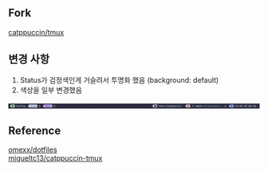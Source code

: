 ## Fork
[catppuccin/tmux](https://github.com/catppuccin/tmux)

## 변경 사항
1. Status가 검정색인게 거슬려서 투명화 했음 (background: default)
2. 색상을 일부 변경했음

![](./images/preview.png) 

## Reference
[omexx/dotfiles](https://github.com/omerxx/dotfiles)\
[migueltc13/catppuccin-tmux](https://github.com/migueltc13/catppuccin-tmux)

